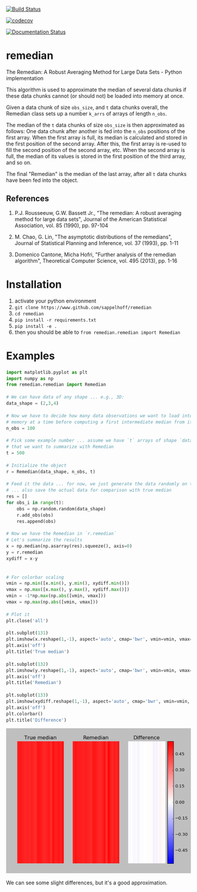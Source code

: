 [![Build Status](https://travis-ci.org/sappelhoff/remedian.svg?branch=master)](https://travis-ci.org/sappelhoff/remedian)

[![codecov](https://codecov.io/gh/sappelhoff/remedian/branch/master/graph/badge.svg)](https://codecov.io/gh/sappelhoff/remedian)

[![Documentation Status](https://readthedocs.org/projects/remedian/badge/?version=latest)](http://remedian.readthedocs.io/en/latest/?badge=latest)

# remedian
The  Remedian:  A  Robust  Averaging  Method  for  Large  Data  Sets - Python implementation

This algorithm is used to approximate the median of several data chunks if
these data chunks cannot (or should not) be loaded into memory at once.

Given a data chunk of size `obs_size`, and `t` data chunks overall, the
Remedian class sets up a number `k_arrs` of arrays of length `n_obs`.

The median of the `t` data chunks of size `obs_size` is then approximated
as follows: One data chunk after another is fed into the `n_obs` positions
of the first array. When the first array is full, its median is calculated
and stored in the first position of the second array. After this, the first
array is re-used to fill the second position of the second array, etc.
When the second array is full, the median of its values is stored in the
first position of the third array, and so on.

The final "Remedian" is the median of the last array, after all `t` data
chunks have been fed into the object.

References
----------
1.  P.J. Rousseeuw, G.W. Bassett Jr., "The remedian:
   A robust averaging method for large data sets", Journal
   of the American Statistical Association, vol. 85 (1990),
   pp. 97-104

2. M. Chao, G. Lin, "The asymptotic distributions of
  the remedians", Journal of Statistical Planning and
  Inference, vol. 37 (1993), pp. 1-11

3. Domenico Cantone, Micha Hofri, "Further analysis of
   the remedian algorithm", Theoretical Computer Science,
   vol. 495 (2013), pp. 1-16

# Installation

1. activate your python environment
2. `git clone https://www.github.com/sappelhoff/remedian`
3. `cd remedian`
4. `pip install -r requirements.txt`
5. `pip install -e .`
6. then you should be able to `from remedian.remedian import Remedian`

# Examples

```python
import matplotlib.pyplot as plt
import numpy as np
from remedian.remedian import Remedian

# We can have data of any shape ... e.g., 3D:
data_shape = (2,3,4)

# Now we have to decide how many data observations we want to load into
# memory at a time before computing a first intermediate median from it
n_obs = 100

# Pick some example number ... assume we have `t` arrays of shape `data_shape`
# that we want to summarize with Remedian
t = 500

# Initialize the object
r = Remedian(data_shape, n_obs, t)

# Feed it the data ... for now, we just generate the data randomly on the go
# ... also save the actual data for comparison with true median
res = []
for obs_i in range(t):
    obs = np.random.random(data_shape)
    r.add_obs(obs)
    res.append(obs)

# Now we have the Remedian in `r.remedian`
# Let's summarize the results
x = np.median(np.asarray(res).squeeze(), axis=0)
y = r.remedian
xydiff = x-y


# For colorbar scaling
vmin = np.min([x.min(), y.min(), xydiff.min()])
vmax = np.max([x.max(), y.max(), xydiff.max()])
vmin = -1*np.max(np.abs([vmin, vmax]))
vmax = np.max(np.abs([vmin, vmax]))

# Plot it
plt.close('all')

plt.subplot(131)
plt.imshow(x.reshape(1,-1), aspect='auto', cmap='bwr', vmin=vmin, vmax=vmax)
plt.axis('off')
plt.title('True median')

plt.subplot(132)
plt.imshow(y.reshape(1,-1), aspect='auto', cmap='bwr', vmin=vmin, vmax=vmax)
plt.axis('off')
plt.title('Remedian')

plt.subplot(133)
plt.imshow(xydiff.reshape(1,-1), aspect='auto', cmap='bwr', vmin=vmin, vmax=vmax)
plt.axis('off')
plt.colorbar()
plt.title('Difference')

```

![](example_pic.png?raw=true)

We can see some slight differences, but it's a good approximation.
